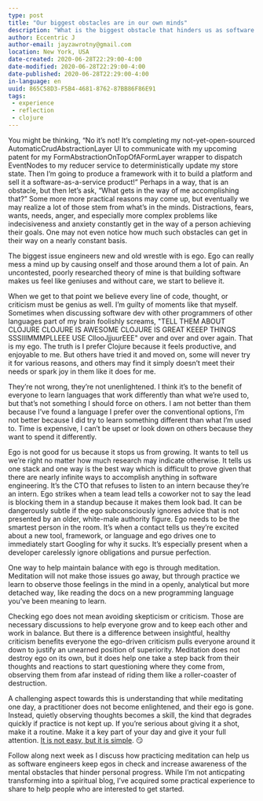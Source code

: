```yaml
---
type: post
title: "Our biggest obstacles are in our own minds"
description: "What is the biggest obstacle that hinders us as software engineers? It may be exactly what we imagine."
author: Eccentric J
author-email: jayzawrotny@gmail.com
location: New York, USA
date-created: 2020-06-28T22:29:00-4:00
date-modified: 2020-06-28T22:29:00-4:00
date-published: 2020-06-28T22:29:00-4:00
in-language: en
uuid: 865C58D3-F5B4-4681-8762-87BB86F86E91
tags:
 - experience
 - reflection
 - clojure
---
```


You might be thinking, &ldquo;No it&rsquo;s not! It&rsquo;s completing my not-yet-open-sourced AutomaticCrudAbstractionLayer UI to communicate with my upcoming patent for my FormAbstractionOnTopOfAFormLayer wrapper to dispatch EventNodes to my reducer service to deterministically update my store state. Then I&rsquo;m going to produce a framework with it to build a platform and sell it a software-as-a-service product!&rdquo; Perhaps in a way, that is an obstacle, but then let&rsquo;s ask, &ldquo;What gets in the way of me accomplishing that?&rdquo; Some more more practical reasons may come up, but eventually we may realize a lot of those stem from what&rsquo;s in the minds. Distractions, fears, wants, needs, anger, and especially more complex problems like indecisiveness and anxiety constantly get in the way of a person achieving their goals. One may not even notice how much such obstacles can get in their way on a nearly constant basis.

The biggest issue engineers new and old wrestle with is ego. Ego can really mess a mind up by causing onself and those around them a lot of pain. An uncontested, poorly researched theory of mine is that building software makes us feel like geniuses and without care, we start to believe it.

When we get to that point we believe every line of code, thought, or criticism must be genius as well. I&rsquo;m guilty of moments like that myself. Sometimes when discussing software dev with other programmers of other languages part of my brain foolishly screams, "TELL THEM ABOUT CLOJURE CLOJURE IS AWESOME CLOJURE IS GREAT KEEEP THINGS SSSIIIMMMPLLEEE USE CllooJjjuurEEE" over and over and over again. That is my ego. The truth is I prefer Clojure because it feels productive, and enjoyable to me. But others have tried it and moved on, some will never try it for various reasons, and others may find it simply doesn&rsquo;t meet their needs or spark joy in them like it does for me.

They&rsquo;re not wrong, they&rsquo;re not unenlightened. I think it&rsquo;s to the benefit of everyone to learn languages that work differently than what we&rsquo;re used to, but that&rsquo;s not something I should force on others. I am not better than them because I&rsquo;ve found a language I prefer over the conventional options, I&rsquo;m not better because I did try to learn something different than what I&rsquo;m used to. Time is expensive, I can&rsquo;t be upset or look down on others because they want to spend it differently.

Ego is not good for us because it stops us from growing. It wants to tell us we&rsquo;re right no matter how much research may indicate otherwise. It tells us one stack and one way is the best way which is difficult to prove given that there are nearly infinite ways to accomplish anything in software engineering. It&rsquo;s the CTO that refuses to listen to an intern because they&rsquo;re an intern. Ego strikes when a team lead tells a coworker not to say the lead is blocking them in a standup because it makes them look bad. It can be dangerously subtle if the ego subconsciously ignores advice that is not presented by an older, white-male authority figure. Ego needs to be the smartest person in the room. It&rsquo;s when a contact tells us they&rsquo;re excited about a new tool, framework, or language and ego drives one to immediately start Googling for why it sucks. It&rsquo;s especially present when a developer carelessly ignore obligations and pursue perfection.

One way to help maintain balance with ego is through meditation. Meditation will not make those issues go away, but through practice we learn to observe those feelings in the mind in a openly, analytical but more detached way, like reading the docs on a new programming language you&rsquo;ve been meaning to learn.

Checking ego does not mean avoiding skepticism or criticism. Those are necessary discussions to help everyone grow and to keep each other and work in balance. But there is a difference between insightful, healthy criticism benefits everyone the ego-driven criticism pulls everyone around it down to justify an unearned position of superiority. Meditation does not destroy ego on its own, but it does help one take a step back from their thoughts and reactions to start questioning where they come from, observing them from afar instead of riding them like a roller-coaster of destruction.

A challenging aspect towards this is understanding that while meditating one day, a practitioner does not become enlightened, and their ego is gone. Instead, quietly observing thoughts becomes a skill, the kind that degrades quickly if practice is not kept up. If you&rsquo;re serious about giving it a shot, make it a routine. Make it a key part of your day and give it your full attention. [It is not easy, but it is simple](https://youtu.be/oytL881p-nQ). 😏

Follow along next week as I discuss how practicing meditation can help us as software engineers keep egos in check and increase awareness of the mental obstacles that hinder personal progress. While I&rsquo;m not anticpating transforming into a spiritual blog, I&rsquo;ve acquired some practical experience to share to help people who are interested to get started.
